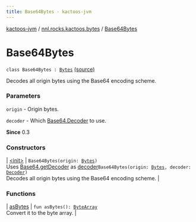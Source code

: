 ```yaml
---
title: Base64Bytes - kactoos-jvm
---
```


[kactoos-jvm](../../index.html) / [nnl.rocks.kactoos.bytes](../index.html) / [Base64Bytes](./index.html)

# Base64Bytes

`class Base64Bytes : `[`Bytes`](../../nnl.rocks.kactoos/-bytes/index.html) [(source)](https://github.com/neonailol/kactoos/blob/master/kactoos-jvm/src/main/kotlin/nnl/rocks/kactoos/bytes/Base64Bytes.kt#L14)

Decodes all origin bytes using the Base64 encoding scheme.

### Parameters

`origin` - Origin bytes.

`decoder` - Which [Base64.Decoder](http://docs.oracle.com/javase/8/docs/api/java/util/Base64/Decoder.html) to use.

**Since**
0.3

### Constructors

| [&lt;init&gt;](-init-.html) | `Base64Bytes(origin: `[`Bytes`](../../nnl.rocks.kactoos/-bytes/index.html)`)`<br>Uses [Base64.getDecoder](http://docs.oracle.com/javase/8/docs/api/java/util/Base64.html#getDecoder()) as [decoder](#)`Base64Bytes(origin: `[`Bytes`](../../nnl.rocks.kactoos/-bytes/index.html)`, decoder: `[`Decoder`](http://docs.oracle.com/javase/8/docs/api/java/util/Base64/Decoder.html)`)`<br>Decodes all origin bytes using the Base64 encoding scheme. |

### Functions

| [asBytes](as-bytes.html) | `fun asBytes(): `[`ByteArray`](https://kotlinlang.org/api/latest/jvm/stdlib/kotlin/-byte-array/index.html)<br>Convert it to the byte array. |

